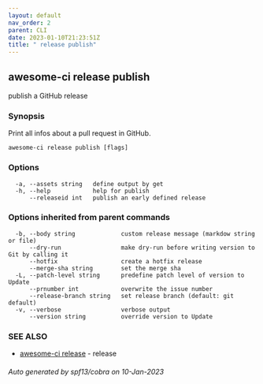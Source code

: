 ```yaml
---
layout: default
nav_order: 2
parent: CLI
date: 2023-01-10T21:23:51Z
title: " release publish"
---
```

## awesome-ci release publish

publish a GitHub release

### Synopsis

Print all infos about a pull request in GitHub.

```
awesome-ci release publish [flags]
```

### Options

```
  -a, --assets string   define output by get
  -h, --help            help for publish
      --releaseid int   publish an early defined release
```

### Options inherited from parent commands

```
  -b, --body string             custom release message (markdow string or file)
      --dry-run                 make dry-run before writing version to Git by calling it
      --hotfix                  create a hotfix release
      --merge-sha string        set the merge sha
  -L, --patch-level string      predefine patch level of version to Update
      --prnumber int            overwrite the issue number
      --release-branch string   set release branch (default: git default)
  -v, --verbose                 verbose output
      --version string          override version to Update
```

### SEE ALSO

* [awesome-ci release](/commands/awesome-ci_release/)	 - release

###### Auto generated by spf13/cobra on 10-Jan-2023
